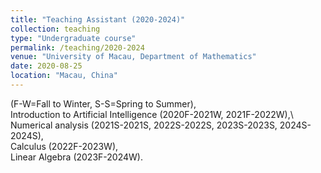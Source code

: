```yaml
---
title: "Teaching Assistant (2020-2024)"
collection: teaching
type: "Undergraduate course"
permalink: /teaching/2020-2024
venue: "University of Macau, Department of Mathematics"
date: 2020-08-25
location: "Macau, China"
---
```


(F-W=Fall to Winter, S-S=Spring to Summer),\
Introduction to Artificial Intelligence (2020F-2021W, 2021F-2022W),\ 
Numerical analysis (2021S-2021S, 2022S-2022S, 2023S-2023S, 2024S-2024S),\
Calculus (2022F-2023W), \
Linear Algebra (2023F-2024W).

